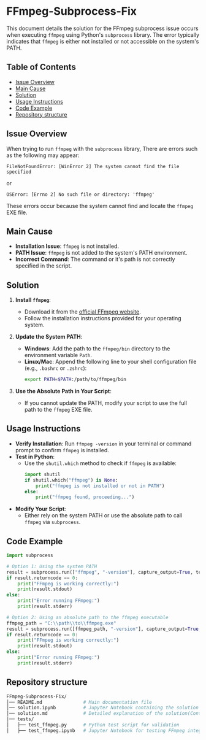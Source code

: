 # FFmpeg-Subprocess-Fix

This document details the solution for the FFmpeg subprocess issue occurs when executing `ffmpeg` using Python's `subprocess` library. The error typically indicates that `ffmpeg` is either not installed or not accessible on the system's PATH.

## Table of Contents
- [Issue Overview](#issue-overview)
- [Main Cause](#main-cause)
- [Solution](#solution)
- [Usage Instructions](#usage-instructions)
- [Code Example](#code-example)
- [Repository structure](#repository-structure)

## Issue Overview
When trying to run `ffmpeg` with the `subprocess` library, There are errors such as the following may appear:

`FileNotFoundError: [WinError 2] The system cannot find the file specified`

or

`OSError: [Errno 2] No such file or directory: 'ffmpeg'`


These errors occur because the system cannot find and locate the `ffmpeg` EXE file.

## Main Cause
- **Installation Issue**: `ffmpeg` is not installed.
- **PATH Issue**: `ffmpeg` is not added to the system's PATH environment.
- **Incorrect Command**: The command or it's path is not correctly specified in the script.

## Solution
1. **Install `ffmpeg`**:  
   - Download it from the [official FFmpeg website](https://ffmpeg.org/download.html).
   - Follow the installation instructions provided for your operating system.

2. **Update the System PATH**:  
   - **Windows**: Add the path to the `ffmpeg/bin` directory to the environment variable `Path`.
   - **Linux/Mac**: Append the following line to your shell configuration file (e.g., `.bashrc` or `.zshrc`):
     ```bash
     export PATH=$PATH:/path/to/ffmpeg/bin
     ```

3. **Use the Absolute Path in Your Script**:  
   - If you cannot update the PATH, modify your script to use the full path to the `ffmpeg` EXE file.

## Usage Instructions
- **Verify Installation**: Run `ffmpeg -version` in your terminal or command prompt to confirm `ffmpeg` is installed.
- **Test in Python**:  
  - Use the `shutil.which` method to check if `ffmpeg` is available:
    ```python
    import shutil
    if shutil.which("ffmpeg") is None:
        print("ffmpeg is not installed or not in PATH")
    else:
        print("ffmpeg found, proceeding...")
    ```
- **Modify Your Script**:  
  - Either rely on the system PATH or use the absolute path to call `ffmpeg` via `subprocess`.

## Code Example
```python
import subprocess

# Option 1: Using the system PATH
result = subprocess.run(["ffmpeg", "-version"], capture_output=True, text=True)
if result.returncode == 0:
    print("FFmpeg is working correctly:")
    print(result.stdout)
else:
    print("Error running FFmpeg:")
    print(result.stderr)

# Option 2: Using an absolute path to the ffmpeg executable
ffmpeg_path = "C:\\path\\to\\ffmpeg.exe"
result = subprocess.run([ffmpeg_path, "-version"], capture_output=True, text=True)
if result.returncode == 0:
    print("FFmpeg is working correctly:")
    print(result.stdout)
else:
    print("Error running FFmpeg:")
    print(result.stderr)
```
## Repository structure
``` bash
FFmpeg-Subprocess-Fix/
│── README.md               # Main documentation file
│── solution.ipynb          # Jupyter Notebook containing the solution and test examples
│── solution.md             # Detailed explanation of the solution(Contained pictures)
│── tests/
│   ├── test_ffmpeg.py      # Python test script for validation
│   ├── test_ffmpeg.ipynb   # Jupyter Notebook for testing FFmpeg integration
```
